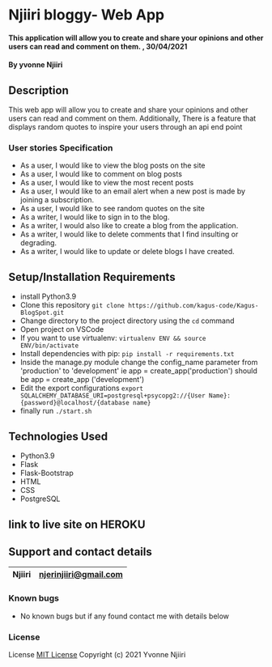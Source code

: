 
# Njiiri bloggy- Web App

#### This application will allow you to create and share your opinions and other users can read and comment on them. , 30/04/2021

#### By **yvonne Njiiri**

## Description
This web app will allow you to create and share your opinions and other users can read and comment on them.
Additionally, There is a feature that displays random quotes to inspire your users through an api end point


### User stories Specification
- As a user, I would like to view the blog posts on the site
- As a user, I would like to comment on blog posts
- As a user, I would like to view the most recent posts
- As a user, I would like to an email alert when a new post is made by joining a subscription.
- As a user, I would like to see random quotes on the site
- As a writer, I would like to sign in to the blog.
- As a writer, I would also like to create a blog from the application.
- As a writer, I would like to delete comments that I find insulting or degrading.
- As a writer, I would like to update or delete blogs I have created.




## Setup/Installation Requirements
- install Python3.9
- Clone this repository `git clone https://github.com/kagus-code/Kagus-BlogSpot.git`
- Change directory to the project directory using  the `cd` command
- Open project on VSCode
- If you want to use virtualenv: `virtualenv ENV && source ENV/bin/activate`
- Install dependencies with pip: `pip install -r requirements.txt`
- Inside the manage.py module change the config_name parameter from 'production' to 'development' ie app = create_app('production') should be app = create_app    ('development')
- Edit the export configurations `export SQLALCHEMY_DATABASE_URI=postgresql+psycopg2://{User Name}:{password}@localhost/{database name}`
- finally run `./start.sh`


## Technologies Used

- Python3.9
- Flask
- Flask-Bootstrap
- HTML
- CSS
- PostgreSQL


## link to live site on  HEROKU


## Support and contact details

| Njiiri | njerinjiiri@gmail.com|
| ----- | --------------------- |


### Known bugs 
- No known bugs but if any found contact me with details below

### License

License
[MIT License](https://choosealicense.com/licenses/mit/)
Copyright (c) 2021 Yvonne Njiiri

